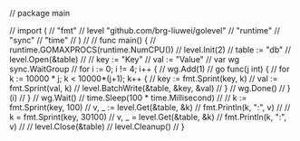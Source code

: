 // package main

// import (
// 	"fmt"
// 	level "github.com/brg-liuwei/golevel"
// 	"runtime"
// 	"sync"
// 	"time"
// )
//
// func main() {
// 	runtime.GOMAXPROCS(runtime.NumCPU())
// 	level.Init(2)
// 	table := "db"
// 	level.Open(&table)
//
// 	key := "Key"
// 	val := "Value"
// 	var wg sync.WaitGroup
// 	for i := 0; i != 4; i++ {
// 		wg.Add(1)
// 		go func(j int) {
// 			for k := 10000 * j; k < 10000*(j+1); k++ {
// 				key := fmt.Sprint(key, k)
// 				val := fmt.Sprint(val, k)
// 				level.BatchWrite(&table, &key, &val)
// 			}
// 			wg.Done()
// 		}(i)
// 	}
// 	wg.Wait()
// 	time.Sleep(100 * time.Millisecond)
//
// 	k := fmt.Sprint(key, 100)
// 	v, _ := level.Get(&table, &k)
// 	fmt.Println(k, ":", v)
//
// 	k = fmt.Sprint(key, 30100)
// 	v, _ = level.Get(&table, &k)
// 	fmt.Println(k, ":", v)
//
// 	level.Close(&table)
// 	level.Cleanup()
// }
